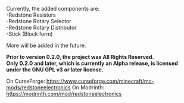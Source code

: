 Currently, the added components are: <br>
-Redstone Resistors <br>
-Redstone Rotary Selector <br>
-Redstone Rotary Distributor <br>
-Stick (Block form) <br>

More will be added in the future. <br>

<b>Prior to version 0.2.0, the project was All Rights Reserved.<br>
Only 0.2.0 and later, which is currently an Alpha release, is licensed under the GNU GPL v3 or later license.</b>

On CurseForge: https://www.curseforge.com/minecraft/mc-mods/redstoneelectronics
On Modrinth: https://modrinth.com/mod/redstoneelectronics
